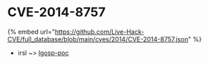# CVE-2014-8757
{% embed url="https://github.com/Live-Hack-CVE/full_database/blob/main/cves/2014/CVE-2014-8757.json" %}

* irsl ~> [lgosp-poc](https://www.alice-snow.ru/2014/database/cve-2014-8757/lgosp-poc-irsl)
